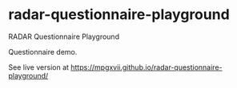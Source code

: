 # radar-questionnaire-playground

RADAR Questionnaire Playground

Questionnaire demo.

See live version at https://mpgxvii.github.io/radar-questionnaire-playground/

